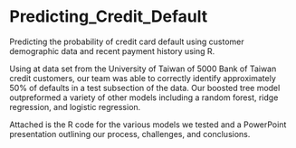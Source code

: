# Predicting_Credit_Default

Predicting the probability of credit card default using customer demographic data and recent payment history using R.

Using at data set from the University of Taiwan of 5000 Bank of Taiwan credit customers, our team was able to correctly identify approximately 50% of defaults in a test subsection of the data. Our boosted tree model outpreformed a variety of other models including a random forest, ridge regression, and logistic regression.

Attached is the R code for the various models we tested and a PowerPoint presentation outlining our process, challenges, and conclusions.

